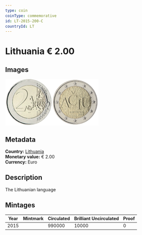 ```yaml
---
type: coin
coinType: commemorative
id: LT-2015-200-C
countryId: LT
---
```


# Lithuania € 2.00

## Images

<img src="../../Images/common-2007-200.webp" height="150" alt="Front image"><img src="Images/LT-2015-200.webp" height="150" alt="Back image">

## Metadata

**Country:** [Lithuania](../../Countries/Lithuania/index.md)\
**Monetary value:** € 2.00\
**Currency:** Euro

## Description

The Lithuanian language

## Mintages

| Year | Mintmark | Circulated | Brilliant Uncirculated | Proof |
| ---- | -------- | ---------- | ---------------------- | ----- |
| 2015 |          | 990000     | 10000                  | 0     |
